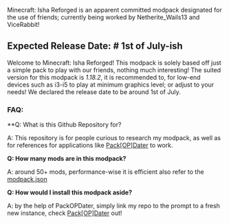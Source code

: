 

Minecraft: Isha Reforged is an apparent committed modpack designated for the use of friends; currently being worked by Netherite_Wails13 and ViceRabbit!

## Expected Release Date: # 1st of July-ish

Welcome to Minecraft: Isha Reforged! This modpack is solely based off just a simple pack to play with our friends, nothing much interesting! The suited version for this modpack is *1.18.2*, it is recommended to, for low-end devices such as i3-i5 to play at minimum graphics level; or adjust to your needs! We declared the release date to be around 1st of July.

### FAQ: 

**Q: What is this Github Repository for?

A: This repository is for people curious to research my modpack, as well as for references for applications like [Pack[OP]Dater](https://github.com/copygirl/PackOPdater) to work.

**Q: How many mods are in this modpack?**
 
A: around 50+ mods, performance-wise it is efficient also refer to the [modpack.json](https://github.com/ViceRabbit/MCModpack-Isha-Reforged/blob/main/modpack.json)

**Q: How would I install this modpack aside?**

A: by the help of PackOPDater, simply link my repo to the prompt to a fresh new instance, check [Pack[OP]Dater](https://github.com/copygirl/PackOPdater) out!



